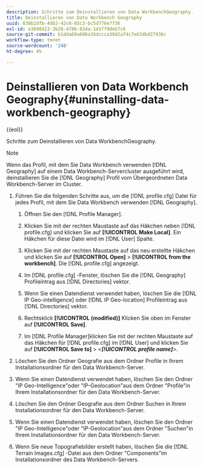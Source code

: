 ```yaml
---
description: Schritte zum Deinstallieren von Data WorkbenchGeography.
title: Deinstallieren von Data Workbench Geography
uuid: 038b2dfb-4db2-42c6-85c3-bc5d776e7736
exl-id: e3898423-3b28-4786-834a-1d1ff9deb7c6
source-git-commit: b1dda69a606a16dccca30d2a74c7e63dbd27936c
workflow-type: tm+mt
source-wordcount: '248'
ht-degree: 4%

---
```


# Deinstallieren von Data Workbench Geography{#uninstalling-data-workbench-geography}

{{eol}}

Schritte zum Deinstallieren von Data WorkbenchGeography.

>[!NOTE]
>
>Wenn das Profil, mit dem Sie Data Workbench verwenden [!DNL Geography] auf einem Data Workbench-Servercluster ausgeführt wird, deinstallieren Sie die [!DNL Geography] Profil vom Übergeordneten Data Workbench-Server im Cluster.

1. Führen Sie die folgenden Schritte aus, um die [!DNL profile.cfg] Datei für jedes Profil, mit dem Sie Data Workbench verwenden [!DNL Geography].

   1. Öffnen Sie den [!DNL Profile Manager].
   1. Klicken Sie mit der rechten Maustaste auf das Häkchen neben [!DNL profile.cfg] und klicken Sie auf **[!UICONTROL Make Local]**. Ein Häkchen für diese Datei wird im [!DNL User] Spalte.

   1. Klicken Sie mit der rechten Maustaste auf das neu erstellte Häkchen und klicken Sie auf **[!UICONTROL Open]** > **[!UICONTROL from the workbench]**. Die [!DNL profile.cfg] angezeigt.

   1. Im [!DNL profile.cfg] -Fenster, löschen Sie die [!DNL Geography] Profileintrag aus [!DNL Directories] vektor.

   1. Wenn Sie einen Datendienst verwendet haben, löschen Sie die [!DNL IP Geo-intelligence] oder [!DNL IP Geo-location] Profileintrag aus [!DNL Directories] vektor.

   1. Rechtsklick **[!UICONTROL (modified)]** Klicken Sie oben im Fenster auf **[!UICONTROL Save]**.

   1. Im [!DNL Profile Manager]klicken Sie mit der rechten Maustaste auf das Häkchen für [!DNL profile.cfg] im [!DNL User] und klicken Sie auf **[!UICONTROL Save to]** > *&lt;**[!UICONTROL profile name]**>*.

1. Löschen Sie den Ordner Geografie aus dem Ordner Profile in Ihrem Installationsordner für den Data Workbench-Server.
1. Wenn Sie einen Datendienst verwendet haben, löschen Sie den Ordner &quot;IP Geo-Intelligence&quot;oder &quot;IP-Geolocation&quot;aus dem Ordner &quot;Profile&quot;in Ihrem Installationsordner für den Data Workbench-Server.
1. Löschen Sie den Ordner Geografie aus dem Ordner Suchen in Ihrem Installationsordner für den Data Workbench-Server.
1. Wenn Sie einen Datendienst verwendet haben, löschen Sie den Ordner &quot;IP Geo-Intelligence&quot;oder &quot;IP-Geolocation&quot;aus dem Ordner &quot;Suchen&quot;in Ihrem Installationsordner für den Data Workbench-Server.
1. Wenn Sie neue Topografiebilder erstellt haben, löschen Sie die [!DNL Terrain Images.cfg] -Datei aus dem Ordner &quot;Components&quot;im Installationsordner des Data Workbench-Servers.
